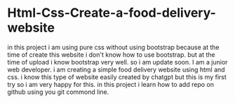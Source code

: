 # Html-Css-Create-a-food-delivery-website
in this project i am using pure css without using bootstrap because at the time of create this website i don't know how to use bootstrap.
but at the time of upload i know bootstrap very well. so i am update soon.
I am a junior web developer. i am creating a simple food delivery website using html and css. 
i know this type of website easily created by chatgpt but this is my first try so i am very happy for this.
in this project i learn how to add repo on github using you git commond line.
